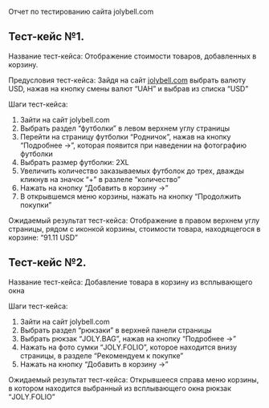 Отчет по тестированию сайта jolybell.com

## Тест-кейс №1.

Название тест-кейса: Отображение стоимости товаров, добавленных в корзину.

Предусловия тест-кейса: Зайдя на сайт [jolybell.com](http://jolybell.com) выбрать валюту USD, нажав на кнопку смены валют “UAH” и выбрав из списка “USD”

Шаги тест-кейса:

1. Зайти на сайт jolybell.com
2. Выбрать раздел “футболки” в левом верхнем углу страницы
3. Перейти на страницу футболки “Родничок”, нажав на кнопку “Подробнее →”, которая появится при наведении на фотографию футболки
4. Выбрать размер футболки: 2XL
5. Увеличить количество заказываемых футболок до трех, дважды кликнув на значок “+” в разлеле “количество”
6. Нажать на кнопку “Добавить в корзину →”
7. В открывшемся меню корзины, нажать на кнопку “Продолжить покупки”

Ожидаемый результат тест-кейса: Отображение в правом верхнем углу страницы, рядом с иконкой корзины, стоимости товара, находящегося в корзине: “91.11 USD”

## Тест-кейс №2.

Название тест-кейса: Добавление товара в корзину из всплывающего окна

Шаги тест-кейса:

1. Зайти на сайт jolybell.com
2. Выбрать раздел “рюкзаки” в верхней панели страницы
3. Выбрать рюкзак “JOLY.BAG”, нажав на кнопку “Подробнее →”
4. Нажать на фото сумки “JOLY.FOLIO”, которое находится внизу страницы, в разделе “Рекомендуем к покупке”
5. Нажать на кнопку “Добавить в корзину →”

Ожидаемый результат тест-кейса: Открывшееся справа меню корзины, в котором находится выбранный из всплывающего окна рюкзак “JOLY.FOLIO”